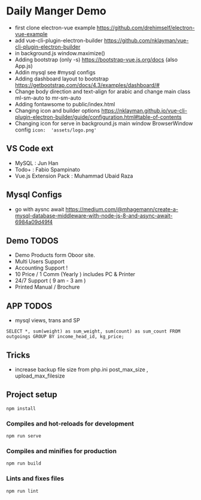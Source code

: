 # Daily Manger Demo

- first clone electron-vue example https://github.com/drehimself/electron-vue-example
- add vue-cli-plugin-electron-builder https://github.com/nklayman/vue-cli-plugin-electron-builder
- in background.js window.maximize()
- Adding bootstrap (only -s) https://bootstrap-vue.js.org/docs (also App.js)
- Addin mysql see #mysql configs
- Adding dashboard layout to bootstrap https://getbootstrap.com/docs/4.3/examples/dashboard/# 
- Change body direction and text-align for arabic and change main class ml-sm-auto to mr-sm-auto
- Adding fontawsome to public/index.html
- Changing icon and builder options https://nklayman.github.io/vue-cli-plugin-electron-builder/guide/configuration.html#table-of-contents
- Changing icon for serve in background.js main window BrowserWindow config `icon:  'assets/logo.png'`

## VS Code ext
- MySQL : Jun Han
- Todo+ : Fabio Spampinato
- Vue.js Extension Pack : Muhammad Ubaid Raza

## Mysql Configs

- go with aysnc await https://medium.com/@mhagemann/create-a-mysql-database-middleware-with-node-js-8-and-async-await-6984a09d49f4

## Demo TODOS

- Demo Products form Oboor site.
- Multi Users Support
- Accounting Support !
- 10 Price / 1 Comm (Yearly ) includes PC & Printer
- 24/7 Support ( 9 am - 3 am )
- Printed Manual / Brochure

## APP TODOS 

- mysql views, trans and SP

`
SELECT *, sum(weight) as sum_weight, sum(count) as sum_count FROM outgoings GROUP BY income_head_id, kg_price;
`

## Tricks

- increase backup file size from php.ini post_max_size , upload_max_filesize

## Project setup
```
npm install
```

### Compiles and hot-reloads for development
```
npm run serve
```

### Compiles and minifies for production
```
npm run build
```

### Lints and fixes files
```
npm run lint
```

